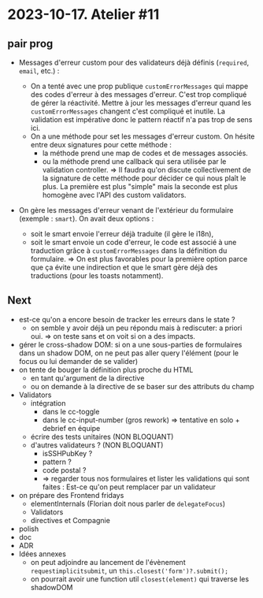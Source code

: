 # 2023-10-17. Atelier #11

## pair prog

* Messages d'erreur custom pour des validateurs déjà définis (`required`, `email`, etc.) :
  * On a tenté avec une prop publique `customErrorMessages` qui mappe des codes d'erreur à des messages d'erreur. C'est trop compliqué de gérer la réactivité. Mettre à jour les messages d'erreur quand les `customErrorMessages` changent c'est compliqué et inutile. La validation est impérative donc le pattern réactif n'a pas trop de sens ici.
  * On a une méthode pour set les messages d'erreur custom. On hésite entre deux signatures pour cette méthode :
    * la méthode prend une map de codes et de messages associés.
    * ou la méthode prend une callback qui sera utilisée par le validation controller.
=> Il faudra qu'on discute collectivement de la signature de cette méthode pour décider ce qui nous plaît le plus. La première est plus "simple" mais la seconde est plus homogène avec l'API des custom validators.

* On gère les messages d'erreur venant de l'extérieur du formulaire (exemple : `smart`). On avait deux options :
  * soit le smart envoie l'erreur déjà traduite (il gère le i18n),
  * soit le smart envoie un code d'erreur, le code est associé à une traduction grâce à `customErrorMessages` dans la définition du formulaire.
=> On est plus favorables pour la première option parce que ça évite une indirection et que le smart gère déjà des traductions (pour les toasts notamment).

## Next

* est-ce qu'on a encore besoin de tracker les erreurs dans le state ?
  * on semble y avoir déjà un peu répondu mais à rediscuter: a priori oui. => on teste sans et on voit si on a des impacts.
* gérer le cross-shadow DOM: si on a une sous-parties de formulaires dans un shadow DOM, on ne peut pas aller query l'élément (pour le focus ou lui demander de se valider)
* on tente de bouger la définition plus proche du HTML
  * en tant qu'argument de la directive
  * ou on demande à la directive de se baser sur des attributs du champ
* Validators
  * intégration
    * dans le cc-toggle
    * dans le cc-input-number (gros rework) => tentative en solo + debrief en équipe
  * écrire des tests unitaires (NON BLOQUANT)
  * d'autres validateurs ? (NON BLOQUANT)
    * isSSHPubKey ?
    * pattern ?
    * code postal ?
    * => regarder tous nos formulaires et lister les validations qui sont faites : Est-ce qu'on peut remplacer par un validateur
* on prépare des Frontend fridays
  * elementInternals (Florian doit nous parler de `delegateFocus`)
  * Validators
  * directives et Compagnie
* polish
* doc
* ADR
* Idées annexes
  * on peut adjoindre au lancement de l'évènement `requestimplicitsubmit`, un `this.closest('form')?.submit();`
  * on pourrait avoir une function util `closest(element)` qui traverse les shadowDOM